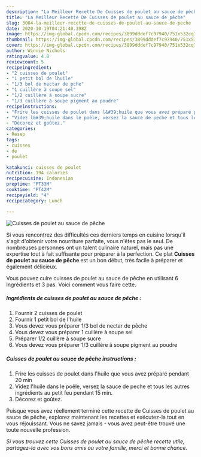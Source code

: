 ```yaml
---
description: "La Meilleur Recette De Cuisses de poulet au sauce de pêche"
title: "La Meilleur Recette De Cuisses de poulet au sauce de pêche"
slug: 3004-la-meilleur-recette-de-cuisses-de-poulet-au-sauce-de-peche
date: 2020-10-19T04:21:40.398Z
image: https://img-global.cpcdn.com/recipes/3899dddef7c97940/751x532cq70/cuisses-de-poulet-au-sauce-de-peche-photo-principale-de-la-recette.jpg
thumbnail: https://img-global.cpcdn.com/recipes/3899dddef7c97940/751x532cq70/cuisses-de-poulet-au-sauce-de-peche-photo-principale-de-la-recette.jpg
cover: https://img-global.cpcdn.com/recipes/3899dddef7c97940/751x532cq70/cuisses-de-poulet-au-sauce-de-peche-photo-principale-de-la-recette.jpg
author: Winnie Nichols
ratingvalue: 4.8
reviewcount: 5
recipeingredient:
- "2 cuisses de poulet"
- "1 petit bol de lhuile"
- "1/3 bol de nectar de pche"
- "1 cuillère à soupe sel"
- "1/2 cuillère à soupe sucre"
- "1/3 cuillère à soupe pigment au poudre"
recipeinstructions:
- "Frire les cuisses de poulet dans l&#39;huile que vous avez préparé pendant 20 min"
- "Videz l&#39;huile dans le poêle, versez la sauce de peche et tous les autres ingrédients au petit feu pendant 15 min."
- "Décorez et goûtez."
categories:
- Resep
tags:
- cuisses
- de
- poulet

katakunci: cuisses de poulet 
nutrition: 194 calories
recipecuisine: Indonesian
preptime: "PT33M"
cooktime: "PT42M"
recipeyield: "4"
recipecategory: Lunch

---
```



![Cuisses de poulet au sauce de pêche](https://img-global.cpcdn.com/recipes/3899dddef7c97940/751x532cq70/cuisses-de-poulet-au-sauce-de-peche-photo-principale-de-la-recette.jpg)

Si vous rencontrez des difficultés ces derniers temps en cuisine lorsqu'il s'agit d'obtenir votre nourriture parfaite, vous n'êtes pas le seul. De nombreuses personnes ont un talent culinaire naturel, mais pas une expertise tout à fait suffisante pour préparer à la perfection. Ce plat <strong> Cuisses de poulet au sauce de pêche </strong> est un bon début, très facile à préparer et également délicieux.

<!--inarticleads1-->

Vous pouvez cuire cuisses de poulet au sauce de pêche en utilisant 6 Ingrédients et 3 pas. Voici comment vous faire cette.

##### Ingrédients de cuisses de poulet au sauce de pêche :

1. Fournir 2 cuisses de poulet
1. Fournir 1 petit bol de l&#39;huile
1. Vous devez vous préparer 1/3 bol de nectar de pêche
1. Vous devez vous préparer 1 cuillère à soupe sel
1. Préparer 1/2 cuillère à soupe sucre
1. Vous devez vous préparer 1/3 cuillère à soupe pigment au poudre




<!--inarticleads2-->

##### Cuisses de poulet au sauce de pêche instructions :

1. Frire les cuisses de poulet dans l&#39;huile que vous avez préparé pendant 20 min
1. Videz l&#39;huile dans le poêle, versez la sauce de peche et tous les autres ingrédients au petit feu pendant 15 min.
1. Décorez et goûtez.




<!--inarticleads1-->

<p>
Puisque vous avez réellement terminé cette recette de Cuisses de poulet au sauce de pêche, explorez maintenant les recettes et exécutez-la tout en vous réjouissant. Vous ne savez jamais - vous avez peut-être trouvé une toute nouvelle profession.
</p>

<p>
<i>Si vous trouvez cette Cuisses de poulet au sauce de pêche recette utile, partagez-la avec vos bons amis ou votre famille, merci et bonne chance.</i>
</p>
